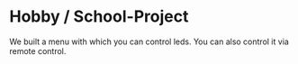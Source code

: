# Hobby / School-Project

We built a menu with which you can control leds.
You can also control it via remote control.